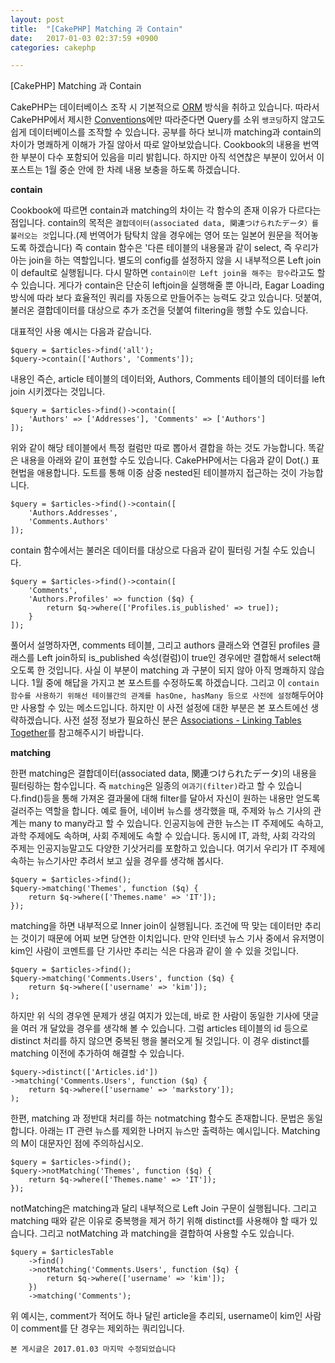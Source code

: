 ```yaml
---
layout: post
title:  "[CakePHP] Matching 과 Contain"
date:   2017-01-03 02:37:59 +0900
categories: cakephp

---
```



[CakePHP] Matching 과 Contain

CakePHP는 데이터베이스 조작 시 기본적으로 [ORM][orm] 방식을 취하고 있습니다. 따라서 CakePHP에서 제시한 [Conventions][convention]에만 따라준다면 Query를 소위 `쌩코딩`하지 않고도 쉽게 데이터베이스를 조작할 수 있습니다. 공부를 하다 보니까 matching과 contain의 차이가 명쾌하게 이해가 가질 않아서 따로 알아보았습니다. <!--break--> Cookbook의 내용을 번역한 부분이 다수 포함되어 있음을 미리 밝힙니다. 하지만 아직 석연찮은 부분이 있어서 이 포스트는 1월 중순 안에 한 차례 내용 보충을 하도록 하겠습니다.

**contain**

Cookbook에 따르면 contain과 matching의 차이는 각 함수의 존재 이유가 다르다는 점입니다. contain의 목적은 `결합데이터(associated data, 関連つけられたデータ）를 불러오는 것`입니다.(제 번역어가 탐탁치 않을 경우에는 영어 또는 일본어 원문을 적어놓도록 하겠습니다) 즉 contain 함수은 '다른 테이블의 내용물과 같이 select, 즉 우리가 아는 join을 하는 역할입니다. 별도의 config를 설정하지 않을 시 내부적으론 Left join이 default로 실행됩니다. 다시 말하면 `contain이란 Left join을 해주는 함수`라고도 할 수 있습니다. 게다가 contain은 단순히 leftjoin을 실행해줄 뿐 아니라, Eagar Loading 방식에 따라 보다 효율적인 쿼리를 자동으로 만들어주는 능력도 갖고 있습니다. 덧붙여, 불러온 결합데이터를 대상으로 추가 조건을 덧붙여 filtering을 행할 수도 있습니다.

대표적인 사용 예시는 다음과 같습니다.


```
$query = $articles->find('all');
$query->contain(['Authors', 'Comments']);
```

내용인 즉슨, article 테이블의 데이터와, Authors, Comments 테이블의 데이터를 left join 시키겠다는 것입니다.


```
$query = $articles->find()->contain([
    'Authors' => ['Addresses'], 'Comments' => ['Authors']
]);
```

위와 같이 해당 테이블에서 특정 컬럼만 따로 뽑아서 결합을 하는 것도 가능합니다. 똑같은 내용을 아래와 같이 표현할 수도 있습니다. CakePHP에서는 다음과 같이 Dot(.) 표현법을 애용합니다. 도트를 통해 이중 삼중 nested된 테이블까지 접근하는 것이 가능합니다.


```
$query = $articles->find()->contain([
    'Authors.Addresses',
    'Comments.Authors'
]);
```

contain 함수에서는 불러온 데이터를 대상으로 다음과 같이 필터링 거칠 수도 있습니다.


```
$query = $articles->find()->contain([
    'Comments',
    'Authors.Profiles' => function ($q) {
        return $q->where(['Profiles.is_published' => true]);
    }
]);
```

풀어서 설명하자면, comments 테이블, 그리고 authors 클래스와 연결된 profiles 클래스를 Left join하되 is_published 속성(컬럼)이 true인 경우에만 결합해서 select해오도록 한 것입니다. 사실 이 부분이 matching 과 구분이 되지 않아 아직 명쾌하지 않습니다. 1월 중에 해답을 가지고 본 포스트를 수정하도록 하겠습니다. 그리고 이 `contain 함수를 사용하기 위해선 테이블간의 관계를 hasOne, hasMany 등으로 사전에 설정`해두어야만 사용할 수 있는 메소드입니다. 하지만 이 사전 설정에 대한 부분은 본 포스트에선 생략하겠습니다. 사전 설정 정보가 필요하신 분은 [Associations - Linking Tables Together][associations]를 참고해주시기 바랍니다.

**matching**

한편 matching은 결합데이터(associated data, 関連つけられたデータ)의 내용을 필터링하는 함수입니다. 즉 `matching`은 일종의 `여과기(filter)`라고 할 수 있습니다.find()등을 통해 가져온 결과물에 대해 filter를 달아서 자신이 원하는 내용만 얻도록 걸러주는 역할을 합니다. 예로 들어, 네이버 뉴스를 생각했을 때, 주제와 뉴스 기사의 관계는 many to many라고 할 수 있습니다. 인공지능에 관한 뉴스는 IT 주제에도 속하고, 과학 주제에도 속하며, 사회 주제에도 속할 수 있습니다. 동시에 IT, 과학, 사회 각각의 주제는 인공지능말고도 다양한 기삿거리를 포함하고 있습니다. 여기서 우리가 IT 주제에 속하는 뉴스기사만 추려서 보고 싶을 경우를 생각해 봅시다.


```
$query = $articles->find();
$query->matching('Themes', function ($q) {
    return $q->where(['Themes.name' => 'IT']);
});
```

matching을 하면 내부적으로 Inner join이 실행됩니다. 조건에 딱 맞는 데이터만 추리는 것이기 때문에 어찌 보면 당연한 이치입니다. 만약 인터넷 뉴스 기사 중에서 유저명이 kim인 사람이 코멘트를 단 기사만 추리는 식은 다음과 같이 쓸 수 있을 것입니다.


```
$query = $articles->find();
$query->matching('Comments.Users', function ($q) {
    return $q->where(['username' => 'kim']);
);

```

하지만 위 식의 경우엔 문제가 생길 여지가 있는데, 바로 한 사람이 동일한 기사에 댓글을 여러 개 달았을 경우를 생각해 볼 수 있습니다. 그럼 articles 테이블의 id 등으로 distinct 처리를 하지 않으면 중복된 행을 불러오게 될 것입니다. 이 경우 distinct를 matching 이전에 추가하여 해결할 수 있습니다.


```
$query->distinct(['Articles.id'])
->matching('Comments.Users', function ($q) {
    return $q->where(['username' => 'markstory']);
);
```

한편, matching 과 정반대 처리를 하는 notmatching 함수도 존재합니다. 문법은 동일합니다. 아래는 IT 관련 뉴스를 제외한 나머지 뉴스만 출력하는 예시입니다. Matching의 M이 대문자인 점에 주의하십시오.


```
$query = $articles->find();
$query->notMatching('Themes', function ($q) {
    return $q->where(['Themes.name' => 'IT']);
});
```

notMatching은 matching과 달리 내부적으로 Left Join 구문이 실행됩니다. 그리고 matching 때와 같은 이유로 중복행을 제거 하기 위해 distinct를 사용해야 할 때가 있습니다. 그리고 notMatching 과 matching을 결합하여 사용할 수도 있습니다.

```
$query = $articlesTable
    ->find()
    ->notMatching('Comments.Users', function ($q) {
        return $q->where(['username' => 'kim']);
    })
    ->matching('Comments');
```

위 예시는, comment가 적어도 하나 달린 article을 추리되, username이 kim인 사람이 comment를 단 경우는 제외하는 쿼리입니다.




`본 게시글은 2017.01.03 마지막 수정되었습니다`






[orm]: https://book.cakephp.org/3.0/en/orm.html
[convention]: https://book.cakephp.org/3.0/en/intro.html#conventions-over-configuration
[associations]: https://book.cakephp.org/3.0/en/orm/associations.html
